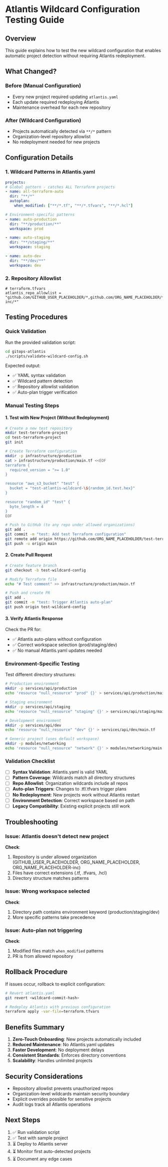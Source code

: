 # Atlantis Wildcard Configuration Testing Guide

## Overview

This guide explains how to test the new wildcard configuration that enables automatic project detection without requiring Atlantis redeployment.

## What Changed?

### Before (Manual Configuration)

- Every new project required updating `atlantis.yaml`
- Each update required redeploying Atlantis
- Maintenance overhead for each new repository

### After (Wildcard Configuration)

- Projects automatically detected via `**/*` pattern
- Organization-level repository allowlist
- No redeployment needed for new projects

## Configuration Details

### 1. Wildcard Patterns in Atlantis.yaml

```yaml
projects:
# Global pattern - catches ALL Terraform projects
- name: all-terraform-auto
  dir: "**/*"
  autoplan:
    when_modified: ["**/*.tf", "**/*.tfvars", "**/*.hcl"]

# Environment-specific patterns
- name: auto-production
  dir: "**/production/**"
  workspace: prod

- name: auto-staging
  dir: "**/staging/**"
  workspace: staging

- name: auto-dev
  dir: "**/dev/**"
  workspace: dev
```

### 2. Repository Allowlist

```hcl
# terraform.tfvars
atlantis_repo_allowlist = "github.com/GITHUB_USER_PLACEHOLDER/*,github.com/ORG_NAME_PLACEHOLDER/*,github.com/ORG_NAME_PLACEHOLDER-inc/*"
```

## Testing Procedures

### Quick Validation

Run the provided validation script:

```bash
cd gitops-atlantis
./scripts/validate-wildcard-config.sh
```

Expected output:

- ✅ YAML syntax validation
- ✅ Wildcard pattern detection
- ✅ Repository allowlist validation
- ✅ Auto-plan trigger verification

### Manual Testing Steps

#### 1. Test with New Project (Without Redeployment)

```bash
# Create a new test repository
mkdir test-terraform-project
cd test-terraform-project
git init

# Create Terraform configuration
mkdir -p infrastructure/production
cat > infrastructure/production/main.tf <<EOF
terraform {
  required_version = ">= 1.0"
}

resource "aws_s3_bucket" "test" {
  bucket = "test-atlantis-wildcard-\${random_id.test.hex}"
}

resource "random_id" "test" {
  byte_length = 4
}
EOF

# Push to GitHub (to any repo under allowed organizations)
git add .
git commit -m "test: Add test Terraform configuration"
git remote add origin https://github.com/ORG_NAME_PLACEHOLDER/test-terraform.git
git push -u origin main
```

#### 2. Create Pull Request

```bash
# Create feature branch
git checkout -b test-wildcard-config

# Modify Terraform file
echo "# Test comment" >> infrastructure/production/main.tf

# Push and create PR
git add .
git commit -m "test: Trigger Atlantis auto-plan"
git push origin test-wildcard-config
```

#### 3. Verify Atlantis Response

Check the PR for:

- ✅ Atlantis auto-plans without configuration
- ✅ Correct workspace selection (prod/staging/dev)
- ✅ No manual Atlantis.yaml updates needed

### Environment-Specific Testing

Test different directory structures:

```bash
# Production environment
mkdir -p services/api/production
echo 'resource "null_resource" "prod" {}' > services/api/production/main.tf

# Staging environment
mkdir -p services/api/staging
echo 'resource "null_resource" "staging" {}' > services/api/staging/main.tf

# Development environment
mkdir -p services/api/dev
echo 'resource "null_resource" "dev" {}' > services/api/dev/main.tf

# Generic project (uses default workspace)
mkdir -p modules/networking
echo 'resource "null_resource" "network" {}' > modules/networking/main.tf
```

### Validation Checklist

- [ ] **Syntax Validation**: Atlantis.yaml is valid YAML
- [ ] **Pattern Coverage**: Wildcards match all directory structures
- [ ] **Repo Allowlist**: Organization wildcards include all repos
- [ ] **Auto-plan Triggers**: Changes to .tf/.tfvars trigger plans
- [ ] **No Redeployment**: New projects work without Atlantis restart
- [ ] **Environment Detection**: Correct workspace based on path
- [ ] **Legacy Compatibility**: Existing explicit projects still work

## Troubleshooting

### Issue: Atlantis doesn't detect new project

**Check**:

1. Repository is under allowed organization (GITHUB_USER_PLACEHOLDER, ORG_NAME_PLACEHOLDER, ORG_NAME_PLACEHOLDER-inc)
2. Files have correct extensions (.tf, .tfvars, .hcl)
3. Directory structure matches patterns

### Issue: Wrong workspace selected

**Check**:

1. Directory path contains environment keyword (production/staging/dev)
2. More specific patterns take precedence

### Issue: Auto-plan not triggering

**Check**:

1. Modified files match `when_modified` patterns
2. PR is from allowed repository

## Rollback Procedure

If issues occur, rollback to explicit configuration:

```bash
# Revert atlantis.yaml
git revert <wildcard-commit-hash>

# Redeploy Atlantis with previous configuration
terraform apply -var-file=terraform.tfvars
```

## Benefits Summary

1. **Zero-Touch Onboarding**: New projects automatically included
2. **Reduced Maintenance**: No Atlantis.yaml updates
3. **Faster Development**: No deployment delays
4. **Consistent Standards**: Enforces directory conventions
5. **Scalability**: Handles unlimited projects

## Security Considerations

- Repository allowlist prevents unauthorized repos
- Organization-level wildcards maintain security boundary
- Explicit overrides possible for sensitive projects
- Audit logs track all Atlantis operations

## Next Steps

1. ✅ Run validation script
2. ✅ Test with sample project
3. ⏳ Deploy to Atlantis server
4. ⏳ Monitor first auto-detected projects
5. ⏳ Document any edge cases
